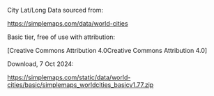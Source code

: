 
City Lat/Long Data sourced from:

  https://simplemaps.com/data/world-cities

Basic tier, free of use with attribution:

[Creative Commons Attribution 4.0Creative Commons Attribution 4.0]

Download, 7 Oct 2024:

  https://simplemaps.com/static/data/world-cities/basic/simplemaps_worldcities_basicv1.77.zip

